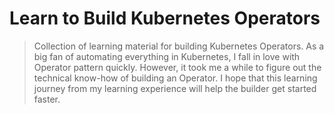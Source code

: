 # Learn to Build Kubernetes Operators

> Collection of learning material for building Kubernetes Operators.
> As a big fan of automating everything in Kubernetes, I fall in love with Operator pattern quickly. 
> However, it took me a while to figure out the technical know-how of building an Operator. 
> I hope that this learning journey from my learning experience will help the builder get started faster.
